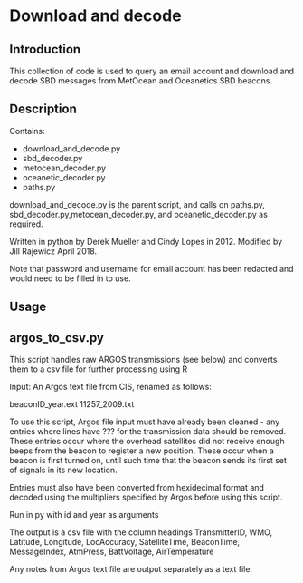 # Download and decode

## Introduction
This collection of code is used to query an email account and download and decode SBD messages from MetOcean and Oceanetics SBD beacons. 

## Description
Contains: 
* download_and_decode.py
* sbd_decoder.py
* metocean_decoder.py
* oceanetic_decoder.py
* paths.py

download_and_decode.py is the parent script, and calls on paths.py, sbd_decoder.py,metocean_decoder.py, and oceanetic_decoder.py as required. 

Written in python by Derek Mueller and Cindy Lopes in 2012. Modified by Jill Rajewicz April 2018.

Note that password and username for email account has been redacted and would need to be filled in to use.

## Usage

argos_to_csv.py
----------------

This script handles raw ARGOS transmissions (see below) and converts them to a 
csv file for further processing using R

Input: An Argos text file from CIS, renamed as follows:

beaconID_year.ext
11257_2009.txt

To use this script, Argos file input must have already been cleaned - any entries where lines have ??? for
the transmission data should be removed. These entries occur where the overhead satellites 
did not receive enough beeps from the beacon to register a new position. These occur when 
a beacon is first turned on, until such time that the beacon sends its first set of signals 
in its new location.

Entries must also have been converted from hexidecimal format and decoded using the multipliers 
specified by Argos before using this script.

Run in py with id and year as arguments

The output is a csv file with the column headings
TransmitterID, WMO, Latitude, Longitude, LocAccuracy, SatelliteTime, BeaconTime, MessageIndex, AtmPress, BattVoltage, AirTemperature

Any notes from Argos text file are output separately as a text file.
